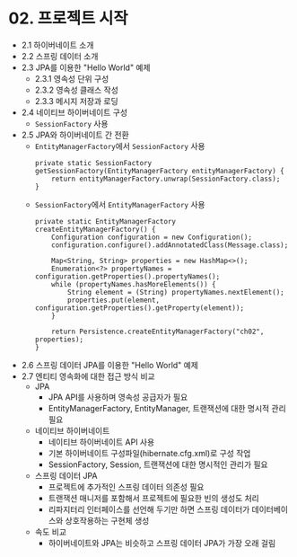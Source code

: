 # 02. 프로젝트 시작
* 2.1 하이버네이트 소개
* 2.2 스프링 데이터 소개
* 2.3 JPA를 이용한 "Hello World" 예제
  - 2.3.1 영속성 단위 구성
  - 2.3.2 영속성 클래스 작성
  - 2.3.3 메시지 저장과 로딩
* 2.4 네이티브 하이버네이트 구성
  - `SessionFactory` 사용
* 2.5 JPA와 하이버네이트 간 전환
  - `EntityManagerFactory`에서 `SessionFactory` 사용
    ```
    private static SessionFactory getSessionFactory(EntityManagerFactory entityManagerFactory) {
        return entityManagerFactory.unwrap(SessionFactory.class);
    }
    ```
  - `SessionFactory`에서 `EntityManagerFactory` 사용
    ``` 
    private static EntityManagerFactory createEntityManagerFactory() {
        Configuration configuration = new Configuration();
        configuration.configure().addAnnotatedClass(Message.class);

        Map<String, String> properties = new HashMap<>();
        Enumeration<?> propertyNames = configuration.getProperties().propertyNames();
        while (propertyNames.hasMoreElements()) {
            String element = (String) propertyNames.nextElement();
            properties.put(element, configuration.getProperties().getProperty(element));
        }

        return Persistence.createEntityManagerFactory("ch02", properties);
    }
    ```
* 2.6 스프링 데이터 JPA를 이용한 "Hello World" 예제
* 2.7 엔티티 영속화에 대한 접근 방식 비교
  - JPA
    - JPA API를 사용하며 영속성 공급자가 필요
    - EntityManagerFactory, EntityManager, 트랜잭션에 대한 명시적 관리 필요
  - 네이티브 하이버네이트
    - 네이티브 하이버네이트 API 사용
    - 기본 하이버네이트 구성파일(hibernate.cfg.xml)로 구성 작업
    - SessionFactory, Session, 트랜잭션에 대한 명시적인 관리가 필요
  - 스프링 데이터 JPA
    - 프로젝트에 추가적인 스프링 데이터 의존성 필요
    - 트랜잭션 매니저를 포함해서 프로젝트에 필요한 빈의 생성도 처리
    - 리파지터리 인터페이스를 선언해 두기만 하면 스프링 데이터가 데이터베이스와 상호작용하는 구현체 생성
  - 속도 비교
    - 하이버네이트와 JPA는 비슷하고 스프링 데이터 JPA가 가장 오래 걸림